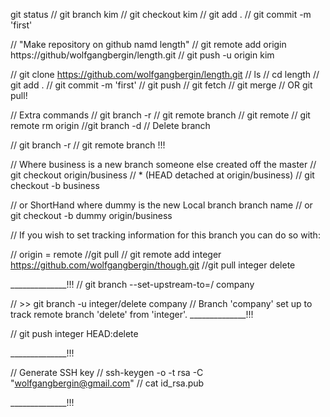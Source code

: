 
 git status
// git branch kim
// git checkout kim
// git add .
// git commit -m 'first'

// "Make repository on github namd length"
// git remote add origin https://github/wolfgangbergin/length.git
//  git push -u origin kim

// git clone https://github.com/wolfgangbergin/length.git
// ls
// cd length
// git add .
// git commit -m 'first'
// git push
// git fetch
// git merge
// OR git pull!

// Extra commands
// git branch -r // git remote branch
// git remote
// git remote rm origin
//git branch -d <branch> // Delete branch

// git branch -r // git remote branch !!!



// Where business is a new branch someone else created off the master
// git checkout origin/business 
// * (HEAD detached at origin/business)
// git checkout -b business


// or ShortHand where dummy is the new Local branch branch name
// or  git checkout -b dummy  origin/business



// If you wish to set tracking information for this branch you can do so with:



// origin = remote
//git pull <remote> <branch>
//  git remote add integer https://github.com/wolfgangbergin/though.git
//git pull integer delete


______________!!!
//     git branch --set-upstream-to=<remote>/<branch> company

// >> git branch -u integer/delete company
// Branch 'company' set up to track remote branch 'delete' from 'integer'.
______________!!!

//  git push integer HEAD:delete


______________!!!

// Generate SSH key
// ssh-keygen -o -t rsa -C "wolfgangbergin@gmail.com"
// cat id_rsa.pub


______________!!!
